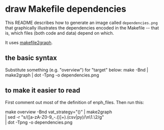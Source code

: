 # draw Makefile dependencies

This README describes how to generate an image called `dependencies.png`
that graphically illustrates the dependencies encoded in the Makefile --
that is, which files (both code and data) depend on which.

It uses [makefile2graph](https://github.com/lindenb/makefile2graph).

## the basic syntax
Substitute something (e.g. "overview") for "target" below:
make <target> -Bnd | make2graph | dot -Tpng -o dependencies.png

## to make it easier to read
First comment out most of the definition of enph_files.
Then run this:

make overview -Bnd vat_strategy="()" | make2graph \
  | sed -r "s/([a-zA-Z0-9_\-\.\(\)]+)\.(csv|py)/\n\1.\2/g" \
  | dot -Tpng -o dependencies.png
